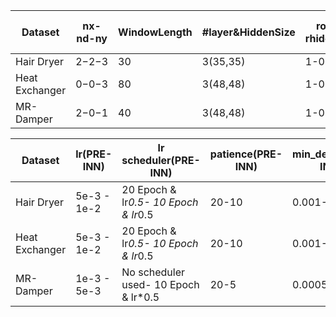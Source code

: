 | Dataset        | nx-nd-ny    | WindowLength  | #layer&HiddenSize    | ro-rhidden    |  BatchSize(PRE-INN) | Train-Val-Test| Normalization |Max Epoch(PRE-INN) |
|----------------|-------------|---------------|----------------------|---------------|---------------------|---------------|----------------|------------------|
| Hair Dryer     | 2−2−3       | 30            | 3(35,35)             | 1-0.2           | 32-16               | 40−10−50      | z-score        | 100-20           |
| Heat Exchanger | 0−0−3       | 80            | 3(48,48)             | 1-0.2           |  128-64              | 20−5−75       | min-max        | 50-20           |    
| MR-Damper      | 2−0−1       | 40            | 3(48,48)             | 1-0.2     |  64-64              | 54 − 13 −33   |   z-score      | 100-20           |  

| Dataset        | lr(PRE-INN) | lr scheduler(PRE-INN)                | patience(PRE-INN)   | min_delta(PRE-INN) |
|----------------|-------------|--------------------------------------|---------------------|--------------------|
| Hair Dryer     | 5e-3 - 1e-2 | 20 Epoch & lr*0.5- 10 Epoch & lr*0.5 |      20-10           | 0.001-0.005       |
| Heat Exchanger | 5e-3 - 1e-2 | 20 Epoch & lr*0.5- 10 Epoch & lr*0.5 |      20-10           |      0.001-0.005  |                   
| MR-Damper      | 1e-3 - 5e-3 | No scheduler used- 10 Epoch & lr*0.5 | 20-5               |      0.0005-0.0005  |        

